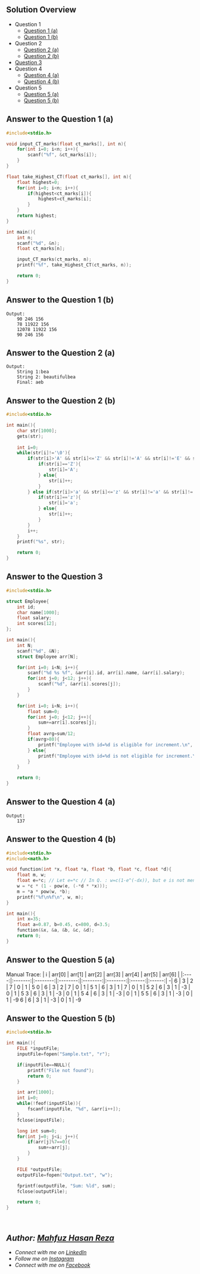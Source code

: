 ## Solution Overview
  - Question 1
      - [Question 1 (a)](https://github.com/mahfuzhasanreza/UIU-SPL/tree/main/Final%20(Theory)%20Q.%20Solve/Spring%202023#answer-to-the-question-1-a)
      - [Question 1 (b)](https://github.com/mahfuzhasanreza/UIU-SPL/tree/main/Final%20(Theory)%20Q.%20Solve/Spring%202023#answer-to-the-question-1-b)
  - Question 2
      - [Question 2 (a)](https://github.com/mahfuzhasanreza/UIU-SPL/tree/main/Final%20(Theory)%20Q.%20Solve/Spring%202023#answer-to-the-question-2-a)
      - [Question 2 (b)](https://github.com/mahfuzhasanreza/UIU-SPL/tree/main/Final%20(Theory)%20Q.%20Solve/Spring%202023#answer-to-the-question-2-b)
  - [Question 3](https://github.com/mahfuzhasanreza/UIU-SPL/tree/main/Final%20(Theory)%20Q.%20Solve/Spring%202023#answer-to-the-question-3)
  - Question 4
      - [Question 4 (a)](https://github.com/mahfuzhasanreza/UIU-SPL/tree/main/Final%20(Theory)%20Q.%20Solve/Spring%202023#answer-to-the-question-4-a)
      - [Question 4 (b)](https://github.com/mahfuzhasanreza/UIU-SPL/tree/main/Final%20(Theory)%20Q.%20Solve/Spring%202023#answer-to-the-question-4-b)
  - Question 5
      - [Question 5 (a)](https://github.com/mahfuzhasanreza/UIU-SPL/tree/main/Final%20(Theory)%20Q.%20Solve/Spring%202023#answer-to-the-question-5-a)
      - [Question 5 (b)](https://github.com/mahfuzhasanreza/UIU-SPL/tree/main/Final%20(Theory)%20Q.%20Solve/Spring%202023#answer-to-the-question-5-b)

          
## Answer to the Question 1 (a)
```c
#include<stdio.h>

void input_CT_marks(float ct_marks[], int n){
    for(int i=0; i<n; i++){
        scanf("%f", &ct_marks[i]);    
    }
}

float take_Highest_CT(float ct_marks[], int n){
    float highest=0;
    for(int i=0; i<n; i++){
        if(highest<ct_marks[i]){
            highest=ct_marks[i];
        }
    }
    return highest;
}

int main(){
    int n;
    scanf("%d", &n);
    float ct_marks[n];

    input_CT_marks(ct_marks, n);
    printf("%f", take_Highest_CT(ct_marks, n));

    return 0;
}
```

## Answer to the Question 1 (b)
```
Output:
    90 246 156
    78 11922 156
    12078 11922 156
    90 246 156
```

## Answer to the Question 2 (a)
```
Output:
    String 1:bea
    String 2: beautifulbea
    Final: aeb
```

## Answer to the Question 2 (b)
```c
#include<stdio.h>

int main(){
    char str[1000];
    gets(str);
    
    int i=0;
    while(str[i]!='\0'){
        if(str[i]>'A' && str[i]<='Z' && str[i]!='A' && str[i]!='E' && str[i]!='I' && str[i]!='O' && str[i]!='U'){
            if(str[i]=='Z'){
                str[i]='A';
            } else{
                str[i]++;
            }
        } else if(str[i]>'a' && str[i]<='z' && str[i]!='a' && str[i]!='e' && str[i]!='i' && str[i]!='o' && str[i]!='u'){
            if(str[i]=='z'){
                str[i]='a';
            } else{
                str[i]++;
            }
        }
        i++;
    }
    printf("%s", str);

    return 0;
}
```

## Answer to the Question 3
```c
#include<stdio.h>

struct Employee{
    int id;
    char name[1000];
    float salary;
    int scores[12];
};

int main(){
    int N;
    scanf("%d", &N);
    struct Employee arr[N];

    for(int i=0; i<N; i++){
        scanf("%d %s %f", &arr[i].id, arr[i].name, &arr[i].salary);
        for(int j=0; j<12; j++){
            scanf("%d", &arr[i].scores[j]);
        }
    }

    for(int i=0; i<N; i++){
        float sum=0;
        for(int j=0; j<12; j++){
            sum+=arr[i].scores[j];
        }
        float avrg=sum/12;
        if(avrg>80){
            printf("Employee with id=%d is eligible for increment.\n", arr[i].id);
        } else{
            printf("Employee with id=%d is not eligible for increment.\n", arr[i].id);
        }
    }

    return 0;
}
```

## Answer to the Question 4 (a)
```
Output:
    137
```

## Answer to the Question 4 (b)
```c
#include<stdio.h>
#include<math.h>

void function(int *x, float *a, float *b, float *c, float *d){
    float m, w;
    float e=*c; // Let e=*c // In Q. : w=c(1-e^(-dx)), but e is not mentioned anywhere
    w = *c * (1 - pow(e, (-*d * *x)));
    m = *a * pow(w, *b);
    printf("%f\n%f\n", w, m);
}

int main(){
    int x=35;
    float a=0.87, b=0.45, c=800, d=3.5;
    function(&x, &a, &b, &c, &d);
    return 0;
}
```

## Answer to the Question 5 (a)

Manual Trace:
| i | arr\[0] | arr\[1] | arr\[2] | arr\[3] | arr\[4] | arr\[5] | arr\[6] |
|:----:|:-------:|:--------:|:--------:|:--------:|:--------:|:------:|:------:|
\-|   6   |   3    |    2   |    7   |    0   |    1   |    5 
0 |   6   |    3   |    2   |    7   |    0   |    1   |    5
1 |   6   |    3   |    1   |    7   |    0   |    1   |    5
2 |   6   |    3   |    1   |   -3   |    0   |    1   |    5
3 |   6   |    3   |    1   |   -3   |    0   |    1   |    5
4 |   6   |    3   |    1   |   -3   |    0   |    1   |    5
5 |   6   |    3   |    1   |   -3   |    0   |    1   |   -9
6 |   6   |    3   |    1   |   -3   |    0   |    1   |   -9

## Answer to the Question 5 (b)
```c
#include<stdio.h>

int main(){
    FILE *inputFile;
    inputFile=fopen("Sample.txt", "r");

    if(inputFile==NULL){
        printf("File not found");
        return 0;
    }

    int arr[1000];
    int i=0;
    while(!feof(inputFile)){
        fscanf(inputFile, "%d", &arr[i++]);
    }
    fclose(inputFile);

    long int sum=0;
    for(int j=0; j<i; j++){
        if(arr[j]%7==0){
            sum+=arr[j];
        }
    }

    FILE *outputFile;
    outputFile=fopen("Output.txt", "w");

    fprintf(outputFile, "Sum: %ld", sum);
    fclose(outputFile);

    return 0;
}
```

<br>

## _Author: [Mahfuz Hasan Reza](https://github.com/mahfuzhasanreza/)_
 - _Connect with me on [LinkedIn](https://www.linkedin.com/in/mahfuzhasanreza/)_
 - _Follow me on [Instagram](https://www.instagram.com/mahfuzhasanreza/)_
 - _Connect with me on [Facebook](https://www.facebook.com/mahfuzhasanreza/)_
